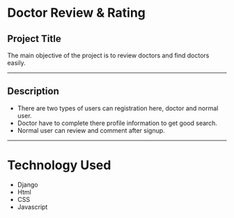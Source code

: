 # Doctor Review & Rating
## Project Title
The main objective of the project is to review doctors and find doctors easily.
___

## Description
* There are two types of users can registration here, doctor and normal user.
* Doctor have to complete there profile information to get good search.
* Normal user can review and comment after signup.
--- 
# Technology Used
* Django
* Html
* CSS 
* Javascript



